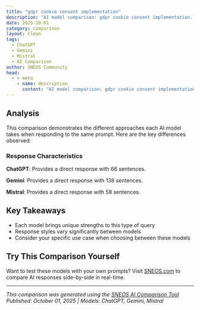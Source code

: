 ```yaml
---
title: "gdpr cookie consent implementation"
description: "AI model comparison: gdpr cookie consent implementation..."
date: 2025-10-01
category: comparison
layout: Clean
tags:
  - ChatGPT
  - Gemini
  - Mistral
  - AI Comparison
author: SNEOS Community
head:
  - - meta
    - name: description
      content: "AI model comparison: gdpr cookie consent implementation..."
---
```


<ChatComparison
  title="gdpr cookie consent implementation"
  prompt="gdpr cookie consent implementation"
  :responses='{
    "ChatGPT": "Implementing GDPR cookie consent on your website involves informing users about the use of cookies, obtaining their explicit consent before setting non-essential cookies, and allowing them to manage their preferences. Here\u0027s a step-by-step guide to implementing GDPR-compliant cookie consent:\n\n---\n\n### Step 1: Understand the GDPR Requirements for Cookies\n\n- **Inform** users about the types of cookies used (e.g., necessary, preferences, statistics, marketing).\n- **Obtain explicit consent** before setting non-essential cookies.\n- **Allow users to manage cookie preferences** and withdraw consent anytime.\n- **Keep records** of user consent.\n\n---\n\n### Step 2: Create a Cookie Consent Banner or Popup\n\nThe banner should appear on the user\u2019s first visit and:\n\n- Inform users about cookie usage.\n- Provide options to accept all, reject all, or customize preferences.\n- Link to a detailed cookie policy.\n\n---\n\n### Step 3: Implement the Consent Mechanism in Code\n\nYou can implement this manually or use third-party tools.\n\n#### Option 1: Use a Third-Party Cookie Consent Tool\n\nPopular tools:\n\n- **Cookiebot** (https://www.cookiebot.com/)\n- **OneTrust** (https://www.onetrust.com/)\n- **Osano** (https://www.osano.com/)\n- **Tarteaucitron.js** (open source)\n\nThese tools provide scripts that automatically display consent banners and manage cookie settings.\n\n---\n\n#### Option 2: Manual Implementation Using JavaScript\n\nHere\u2019s a simple example:\n\n\u0060\u0060\u0060html\n\u003C!-- Cookie Consent Banner --\u003E\n\u003Cdiv id=\u0022cookieConsent\u0022 style=\u0022position: fixed; bottom:0; background: #222; color: #fff; width: 100%; padding: 20px; text-align: center; display: none;\u0022\u003E\n  We use cookies to improve your experience. By continuing, you accept our \u003Ca href=\u0022/cookie-policy\u0022 style=\u0022color: #4CAF50;\u0022\u003Ecookie policy\u003C/a\u003E.\n  \u003Cbutton id=\u0022acceptCookies\u0022 style=\u0022margin-left: 15px; padding: 10px;\u0022\u003EAccept\u003C/button\u003E\n  \u003Cbutton id=\u0022declineCookies\u0022 style=\u0022margin-left: 10px; padding: 10px;\u0022\u003EDecline\u003C/button\u003E\n\u003C/div\u003E\n\n\u003Cscript\u003E\n  // Function to get cookie value by name\n  function getCookie(name) {\n    let value = \u0022; \u0022 \u002B document.cookie;\n    let parts = value.split(\u0022; \u0022 \u002B name \u002B \u0022=\u0022);\n    if (parts.length === 2) return parts.pop().split(\u0022;\u0022).shift();\n  }\n\n  // Show banner if no consent cookie set\n  window.onload = function() {\n    let consent = getCookie(\u0027cookieConsent\u0027);\n    if (!consent) {\n      document.getElementById(\u0027cookieConsent\u0027).style.display = \u0027block\u0027;\n    } else if (consent === \u0027accepted\u0027) {\n      // Initialize your tracking/marketing scripts here\n      enableCookies();\n    }\n  };\n\n  // Accept cookies button\n  document.getElementById(\u0027acceptCookies\u0027).onclick = function() {\n    document.cookie = \u0022cookieConsent=accepted; path=/; max-age=\u0022 \u002B 60*60*24*365;\n    document.getElementById(\u0027cookieConsent\u0027).style.display = \u0027none\u0027;\n    enableCookies();\n  };\n\n  // Decline cookies button\n  document.getElementById(\u0027declineCookies\u0027).onclick = function() {\n    document.cookie = \u0022cookieConsent=declined; path=/; max-age=\u0022 \u002B 60*60*24*365;\n    document.getElementById(\u0027cookieConsent\u0027).style.display = \u0027none\u0027;\n    disableCookies();\n  };\n\n  function enableCookies() {\n    // Load and initialize non-essential cookies or tracking scripts\n    // Example: Google Analytics, Facebook Pixel, etc.\n  }\n\n  function disableCookies() {\n    // Ensure non-essential cookies are not set or cookies are removed\n  }\n\u003C/script\u003E\n\u0060\u0060\u0060\n\n---\n\n### Step 4: Blocking Non-Essential Cookies Before Consent\n\nMake sure that any non-essential cookie-generating scripts (e.g., Google Analytics) are only loaded if the user consents. For example:\n\n\u0060\u0060\u0060html\n\u003Cscript\u003E\n  function enableCookies() {\n    // Example: load Google Analytics script dynamically\n    var gaScript = document.createElement(\u0027script\u0027);\n    gaScript.src = \u0022https://www.googletagmanager.com/gtag/js?id=YOUR_TRACKING_ID\u0022;\n    document.head.appendChild(gaScript);\n\n    window.dataLayer = window.dataLayer || [];\n    function gtag(){dataLayer.push(arguments);}\n    gtag(\u0027js\u0027, new Date());\n    gtag(\u0027config\u0027, \u0027YOUR_TRACKING_ID\u0027);\n  }\n\u003C/script\u003E\n\u0060\u0060\u0060\n\n---\n\n### Step 5: Create a Cookie Policy Page\n\nA detailed cookie policy should explain:\n\n- What cookies are used\n- Purpose of each cookie category\n- How users can manage/delete cookies\n- Contact information\n\n---\n\n### Additional Tips\n\n- Use **granular consent** if possible (allow users to consent to categories, e.g., statistics but not marketing).\n- Make consent **easy to withdraw**.\n- Regularly review and update your cookie consent implementation.\n\n---\n\nIf you want a quick and easy way to be GDPR compliant, I recommend integrating a service like Cookiebot, as it takes care of most complexity.\n\nLet me know if you\u0027d like help with a specific platform or framework!",
    "Gemini": "Implementing GDPR cookie consent can seem daunting, but breaking it down into steps makes it much more manageable. Here\u0027s a comprehensive guide, focusing on best practices and practical considerations:\n\n**1. Understanding the Basics of GDPR and ePrivacy Directive (Cookie Law):**\n\n*   **GDPR (General Data Protection Regulation):**  A European Union regulation that protects the privacy of EU citizens and requires explicit consent for data processing, including the use of cookies. Even if your business isn\u0027t based in the EU, if you collect data from EU citizens, GDPR applies.\n*   **ePrivacy Directive (Cookie Law):**  Complements the GDPR and specifically addresses online tracking technologies like cookies.  It mandates that websites get informed consent *before* placing non-essential cookies on a user\u0027s device.\n*   **Key Requirements:**\n    *   **Prior Consent:**  Users must actively and unambiguously consent *before* non-essential cookies are placed on their devices.\n    *   **Informed Consent:**  Users must be provided with clear and concise information about the cookies being used, their purpose, and who is using them.\n    *   **Granular Consent:**  Users should have the option to consent to different categories of cookies (e.g., analytics, advertising).\n    *   **Easy Withdrawal:**  Users must be able to easily withdraw their consent at any time.\n    *   **Proof of Consent:**  You must be able to demonstrate that you have obtained consent for each user.\n    *   **Transparency:**  Your privacy policy and cookie policy must be easily accessible and understandable.\n\n**2. Cookie Categorization: Essential vs. Non-Essential:**\n\n*   **Essential Cookies (Strictly Necessary):**  These are crucial for the website to function properly. They are typically exempt from requiring consent. Examples include:\n    *   Session cookies: Maintaining user login state\n    *   Shopping cart cookies:  Remembering items in a shopping cart\n    *   Security cookies:  Enhancing website security\n    *   Load balancing cookies: Distributing traffic across servers\n*   **Non-Essential Cookies (Require Consent):**  These are used for tracking, analytics, advertising, and other purposes that are not strictly necessary for the website to function. Examples include:\n    *   Analytics cookies: Tracking website usage and user behavior (e.g., Google Analytics, Matomo)\n    *   Advertising cookies:  Serving personalized ads and tracking ad performance (e.g., Google Ads, Facebook Pixel)\n    *   Social media cookies:  Enabling social media sharing and features\n    *   Personalization cookies:  Remembering user preferences\n\n**3. Choosing a Cookie Consent Solution:**\n\nYou have several options, ranging from DIY implementations to using specialized consent management platforms (CMPs).\n\n*   **DIY (Do-It-Yourself):**  This requires technical expertise and a thorough understanding of GDPR requirements.  It involves:\n    *   Writing your own JavaScript code to manage cookie consent.\n    *   Creating and managing your own cookie consent banner.\n    *   Managing cookie blocking and unblocking based on user consent.\n    *   Storing and managing user consent data.\n    *   Maintaining a detailed cookie policy.\n    *   This is generally *not* recommended unless you have significant technical and legal resources.  The risk of non-compliance is high.\n*   **Cookie Consent Plugins/Libraries:**  Many CMS platforms (WordPress, Drupal, Joomla) have plugins available.  These can simplify the implementation but require careful configuration and may not offer the most advanced features. Examples:\n    *   **WordPress:** CookieYes, Complianz, Borlabs Cookie, Cookie Notice.\n    *   **Joomla:**  OsCookieConsent, JoomCookie.\n    *   **Drupal:** EU Cookie Compliance.\n    *   **Pros:** Easier than DIY, often free or low-cost, integrate with CMS.\n    *   **Cons:** May not be fully customizable, limited features in free versions, requires careful configuration to ensure compliance.\n*   **Consent Management Platforms (CMPs):**  These are dedicated services designed to handle all aspects of cookie consent management. They offer advanced features, such as:\n    *   Automated cookie scanning and categorization.\n    *   Customizable cookie consent banners and pop-ups.\n    *   Granular consent options.\n    *   Consent logging and reporting.\n    *   Integration with advertising platforms.\n    *   Compliance with GDPR and other privacy regulations.\n    *   Geo-targeting (displaying different consent banners based on user location).\n    *   **Examples:** Cookiebot, OneTrust, TrustArc, Didomi, Usercentrics.\n    *   **Pros:** Comprehensive features, robust compliance, ongoing updates, often includes legal expertise.\n    *   **Cons:** More expensive than plugins, may require more technical integration.\n\n**4. Implementing the Cookie Consent Banner/Pop-Up:**\n\n*   **Design and Content:**\n    *   **Clear and Concise Language:** Use plain language that is easy for users to understand. Avoid legal jargon.\n    *   **Prominent Display:**  Make the banner/pop-up visible and easily accessible to users.\n    *   **Information About Cookies:** Explain what cookies are, why you use them, and what data they collect.\n    *   **Purpose of Cookies:**  Clearly state the purpose of each category of cookies (e.g., analytics, advertising).\n    *   **Third-Party Cookies:**  Identify any third-party cookies being used and the third parties involved.\n    *   **Consent Options:** Provide clear and unambiguous consent options (e.g., \u0022Accept All,\u0022 \u0022Reject All,\u0022 \u0022Customize\u0022).\n    *   **Privacy Policy Link:**  Include a link to your privacy policy and cookie policy.\n    *   **Withdrawal Information:**  Clearly explain how users can withdraw their consent at any time.\n    *   **Pre-checked boxes are NOT allowed:**  Users must actively opt-in to non-essential cookies.\n*   **Technical Implementation:**\n    *   **Blocking Cookies Before Consent:**  Crucially, **no non-essential cookies should be placed on the user\u0027s device until they have given their consent.**  This is the most important technical aspect.\n    *   **Cookie Blocking Methods:**  CMPs and some plugins can automatically block cookies. If you\u0027re doing it yourself, you\u0027ll need to use JavaScript to control cookie placement based on the user\u0027s consent choices.\n    *   **Consent Tracking:**  Record the user\u0027s consent choices (which categories they accepted or rejected) and store this data securely.  You\u0027ll need this for auditing purposes.\n    *   **Cookie Management:**  Implement a mechanism to remove cookies if the user withdraws their consent.\n    *   **Mobile Considerations:**  Ensure the banner/pop-up is responsive and works well on mobile devices.\n\n**5.  Cookie Policy:**\n\n*   **Create a Dedicated Cookie Policy Page:**  This page should provide detailed information about the cookies used on your website.\n*   **Content of the Cookie Policy:**\n    *   **What are cookies?** Explain what cookies are and how they work.\n    *   **Types of Cookies Used:** List all the cookies used on your website, categorized as essential or non-essential.\n    *   **Purpose of Each Cookie:** Describe the specific purpose of each cookie.\n    *   **Third-Party Cookies:** Identify any third-party cookies and the third parties involved.\n    *   **Expiration Dates:**  Specify how long each cookie will remain on the user\u0027s device.\n    *   **How to Control Cookies:**  Explain how users can manage their cookie preferences, including how to withdraw their consent.\n    *   **Contact Information:** Provide contact information for users who have questions or concerns about your cookie policy.\n*   **Accessibility:**  Make the cookie policy easily accessible from your website\u0027s footer and from the cookie consent banner/pop-up.\n\n**6.  Privacy Policy:**\n\n*   Ensure your privacy policy is up-to-date and accurately reflects your data processing practices, including the use of cookies.\n*   Link to your cookie policy from your privacy policy.\n\n**7. Consent Logging and Management:**\n\n*   **Store Consent Data:**  You must store records of user consent to demonstrate compliance.  This should include:\n    *   The date and time of consent.\n    *   The user\u0027s consent choices (which categories they accepted or rejected).\n    *   The method of consent (e.g., clicking a button on the consent banner).\n*   **Secure Storage:**  Store consent data securely to protect user privacy.\n*   **Data Retention:**  Establish a data retention policy for consent data.\n*   **Access and Rectification:**  Provide users with the ability to access and rectify their consent data.\n\n**8. Testing and Monitoring:**\n\n*   **Thorough Testing:**  Test your cookie consent implementation thoroughly to ensure that it is working correctly and that no non-essential cookies are being placed without consent.\n*   **Regular Scanning:**  Periodically scan your website for new or updated cookies.\n*   **Monitoring:**  Monitor your website\u0027s cookie consent implementation to ensure that it remains compliant with GDPR.\n\n**9. Legal Review:**\n\n*   **Consult with a Legal Professional:**  It\u0027s highly recommended to consult with a legal professional who specializes in GDPR and privacy law to ensure that your cookie consent implementation is fully compliant.\n*   **Stay Updated:**  Keep up-to-date with changes to GDPR and ePrivacy Directive regulations and update your cookie consent implementation accordingly.\n\n**Example Workflow (Using a CMP):**\n\n1.  **Choose a CMP:** Select a CMP that meets your needs and budget.\n2.  **Implement the CMP:** Follow the CMP\u0027s instructions to install and configure it on your website. This usually involves adding a JavaScript snippet to your website\u0027s code.\n3.  **Configure the CMP:**\n    *   Define the categories of cookies you use.\n    *   Customize the appearance of the consent banner.\n    *   Specify the legal basis for processing data (usually consent for non-essential cookies).\n    *   Configure data retention periods.\n    *   Set up integrations with advertising platforms.\n4.  **Scan Your Website:** Run a scan of your website to identify all cookies being used.\n5.  **Categorize Cookies:**  Categorize each cookie as essential or non-essential and assign it to the appropriate category within the CMP.\n6.  **Block Cookies Before Consent:**  Configure the CMP to block non-essential cookies until the user gives their consent.\n7.  **Publish the Changes:** Publish the changes to your website.\n8.  **Test and Monitor:**  Test the cookie consent implementation and monitor it regularly to ensure that it is working correctly.\n9.  **Update Your Policies:**  Update your cookie policy and privacy policy to reflect your cookie consent practices.\n\n**Key Considerations:**\n\n*   **Transparency is paramount:**  Be upfront and honest with users about how you use cookies.\n*   **User experience matters:**  Design your cookie consent banner in a way that is user-friendly and does not disrupt the user experience.\n*   **Compliance is an ongoing process:**  GDPR is a complex and evolving regulation. You need to continuously monitor your compliance and make adjustments as needed.\n*   **Mobile-first approach:** Ensure compatibility across all devices.\n*   **Auditing is crucial:** Regularly audit your cookies and consent mechanisms to ensure compliance.\n\nBy following these steps, you can implement a GDPR-compliant cookie consent solution that protects user privacy and helps you avoid costly fines. Remember to prioritize transparency, user choice, and ongoing monitoring to maintain compliance.  Using a reputable CMP is often the best way to ensure you are meeting all the complex requirements of GDPR and related regulations. Good luck!\n",
    "Mistral": "Implementing GDPR-compliant cookie consent involves several steps to ensure that you are collecting and managing user consent in accordance with the General Data Protection Regulation (GDPR). Here\u2019s a step-by-step guide to help you implement GDPR cookie consent:\n\n### 1. Understand GDPR Requirements\n- **Consent**: Users must give explicit consent before cookies are set.\n- **Transparency**: Users must be informed about the types of cookies used and their purposes.\n- **Control**: Users must have the ability to withdraw consent at any time.\n- **Documentation**: Keep records of user consent.\n\n### 2. Identify Cookies\n- **Audit**: Conduct an audit to identify all cookies used on your website.\n- **Classification**: Classify cookies into categories such as necessary, performance, functional, and marketing.\n\n### 3. Create a Cookie Policy\n- **Transparency**: Clearly explain the types of cookies used, their purposes, and how users can manage their preferences.\n- **Accessibility**: Ensure the cookie policy is easily accessible from every page of your website.\n\n### 4. Implement a Cookie Consent Banner\n- **Design**: Create a banner that appears when users first visit your website.\n- **Information**: Include a brief explanation of why cookies are used and a link to your cookie policy.\n- **Options**: Provide options for users to accept all cookies, reject all cookies, or customize their preferences.\n\n### 5. Customize Cookie Preferences\n- **Settings Panel**: Implement a settings panel where users can enable or disable different categories of cookies.\n- **Save Preferences**: Ensure that user preferences are saved and respected on subsequent visits.\n\n### 6. Block Cookies Until Consent is Given\n- **Script Blocking**: Use JavaScript to block non-essential cookies until the user gives consent.\n- **Consent Management**: Implement a consent management platform (CMP) if needed to handle complex consent scenarios.\n\n### 7. Provide a Way to Withdraw Consent\n- **Withdraw Option**: Ensure users can easily withdraw their consent at any time.\n- **Update Preferences**: Allow users to update their cookie preferences through the settings panel.\n\n### 8. Document Consent\n- **Logging**: Keep a log of user consent, including the date and time of consent, the user\u2019s preferences, and any changes made.\n- **Compliance**: Ensure that your consent management practices comply with GDPR requirements.\n\n### 9. Test and Monitor\n- **Testing**: Thoroughly test the cookie consent implementation to ensure it works correctly.\n- **Monitoring**: Regularly monitor and update your cookie policy and consent mechanisms to stay compliant with GDPR.\n\n### Example Implementation\n\nHere\u2019s a basic example of how you might implement a cookie consent banner using JavaScript:\n\n\u0060\u0060\u0060html\n\u003C!DOCTYPE html\u003E\n\u003Chtml lang=\u0022en\u0022\u003E\n\u003Chead\u003E\n    \u003Cmeta charset=\u0022UTF-8\u0022\u003E\n    \u003Cmeta name=\u0022viewport\u0022 content=\u0022width=device-width, initial-scale=1.0\u0022\u003E\n    \u003Ctitle\u003EGDPR Cookie Consent\u003C/title\u003E\n    \u003Cstyle\u003E\n        #cookieConsent {\n            position: fixed;\n            bottom: 0;\n            left: 0;\n            width: 100%;\n            background: #000;\n            color: #fff;\n            text-align: center;\n            padding: 10px;\n            z-index: 1000;\n        }\n        #cookieConsent button {\n            margin: 5px;\n            padding: 10px;\n            background: #fff;\n            color: #000;\n            border: none;\n            cursor: pointer;\n        }\n    \u003C/style\u003E\n\u003C/head\u003E\n\u003Cbody\u003E\n    \u003Cdiv id=\u0022cookieConsent\u0022\u003E\n        We use cookies to improve your experience. \u003Ca href=\u0022cookie-policy.html\u0022\u003ELearn more\u003C/a\u003E\n        \u003Cbutton onclick=\u0022acceptCookies()\u0022\u003EAccept\u003C/button\u003E\n        \u003Cbutton onclick=\u0022rejectCookies()\u0022\u003EReject\u003C/button\u003E\n    \u003C/div\u003E\n\n    \u003Cscript\u003E\n        function acceptCookies() {\n            document.cookie = \u0022cookieConsent=accepted; path=/; max-age=\u0022 \u002B 60*60*24*365;\n            document.getElementById(\u0027cookieConsent\u0027).style.display = \u0027none\u0027;\n            // Load non-essential cookies here\n        }\n\n        function rejectCookies() {\n            document.cookie = \u0022cookieConsent=rejected; path=/; max-age=\u0022 \u002B 60*60*24*365;\n            document.getElementById(\u0027cookieConsent\u0027).style.display = \u0027none\u0027;\n            // Ensure non-essential cookies are not loaded\n        }\n\n        function checkCookieConsent() {\n            const consent = document.cookie.split(\u0027; \u0027).find(row =\u003E row.startsWith(\u0027cookieConsent=\u0027));\n            if (consent === \u0027cookieConsent=accepted\u0027) {\n                document.getElementById(\u0027cookieConsent\u0027).style.display = \u0027none\u0027;\n                // Load non-essential cookies here\n            } else if (consent === \u0027cookieConsent=rejected\u0027) {\n                document.getElementById(\u0027cookieConsent\u0027).style.display = \u0027none\u0027;\n                // Ensure non-essential cookies are not loaded\n            }\n        }\n\n        window.onload = checkCookieConsent;\n    \u003C/script\u003E\n\u003C/body\u003E\n\u003C/html\u003E\n\u0060\u0060\u0060\n\n### Additional Considerations\n- **Third-Party Services**: Ensure that any third-party services you use are also GDPR-compliant.\n- **Regular Audits**: Regularly audit your cookie usage and update your cookie policy accordingly.\n- **User Experience**: Ensure that the consent process does not negatively impact the user experience.\n\nBy following these steps, you can implement a GDPR-compliant cookie consent mechanism on your website."
  }'
  published-date="19:13"
/>

## Analysis

This comparison demonstrates the different approaches each AI model takes when responding to the same prompt. Here are the key differences observed:

### Response Characteristics

**ChatGPT**: Provides a direct response with 66 sentences. 

**Gemini**: Provides a direct response with 138 sentences. 

**Mistral**: Provides a direct response with 58 sentences. 

## Key Takeaways

- Each model brings unique strengths to this type of query
- Response styles vary significantly between models
- Consider your specific use case when choosing between these models

## Try This Comparison Yourself

Want to test these models with your own prompts? Visit [SNEOS.com](https://sneos.com) to compare AI responses side-by-side in real-time.

---

*This comparison was generated using the [SNEOS AI Comparison Tool](https://sneos.com)*
*Published: October 01, 2025 | Models: ChatGPT, Gemini, Mistral*
